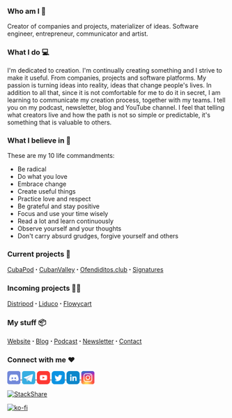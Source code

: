 ### Who am I 🙌
Creator of companies and projects, materializer of ideas. Software engineer, entrepreneur, communicator and artist.

### What I do 💻
I'm dedicated to creation. I'm continually creating something and I strive to make it useful. From companies, projects and software platforms. My passion is turning ideas into reality, ideas that change people's lives. In addition to all that, since it is not comfortable for me to do it in secret, I am learning to communicate my creation process, together with my teams. I tell you on my podcast, newsletter, blog and YouTube channel. I feel that telling what creators live and how the path is not so simple or predictable, it's something that is valuable to others.

### What I believe in 🧘
These are my 10 life commandments:
- Be radical
- Do what you love
- Embrace change
- Create useful things
- Practice love and respect
- Be grateful and stay positive
- Focus and use your time wisely
- Read a lot and learn continuously
- Observe yourself and your thoughts
- Don't carry absurd grudges, forgive yourself and others

### Current projects 🚀
[CubaPod](https://cubapod.net) ꞏ [CubanValley](https://cubanvalley.com) ꞏ [Ofendiditos.club](https://ofendiditos.club) ꞏ [Signatures](https://signatures.lugodev.com)

### Incoming projects 👷‍♂️
[Distripod](https://distripod.com) ꞏ [Liduco](https://liduco.com) ꞏ [Flowycart](https://flowycart.com)

### My stuff 📦
[Website](https://lugodev.com) ꞏ [Blog](https://link.lugodev.com/blog) ꞏ [Podcast](https://link.lugodev.com/podcast) ꞏ [Newsletter](https://link.lugodev.com/newsletter) ꞏ [Contact](mailto:contact@lugodev.com)

### Connect with me ❤️

<!-- discord -->
<a href="https://link.lugodev.com/discord" target="blank">
<img align="center" src="https://github.com/lugodev/lugodev/raw/master/assets/discord.png" alt="Discord" height="30" width="30" />
</a>

<!-- telegram -->
<a href="https://link.lugodev.com/telegram" target="blank">
<img align="center" src="https://github.com/lugodev/lugodev/raw/master/assets/telegram.png" alt="Telegram" height="30" width="30" />
</a>

<!-- youtube -->
<a href="https://link.lugodev.com/youtube" target="blank">
<img align="center" src="https://github.com/lugodev/lugodev/raw/master/assets/youtube.png" alt="Youtube" height="30" width="30" />
</a>

<!-- twitter -->
<a href="https://link.lugodev.com/twitter" target="blank">
<img align="center" src="https://github.com/lugodev/lugodev/raw/master/assets/twitter.png" alt="Twitter" height="30" width="30" />
</a>

<!-- linkedin -->
<a href="https://link.lugodev.com/linkedin" target="blank">
<img align="center" src="https://github.com/lugodev/lugodev/raw/master/assets/linkedin.png" alt="LinkedIn" height="30" width="30" />
</a>

<!-- instagram -->
<a href="https://link.lugodev.com/instagram" target="blank">
<img align="center" src="https://github.com/lugodev/lugodev/raw/master/assets/instagram.png" alt="LinkedIn" height="30" width="30" />
</a>

[![StackShare](http://img.shields.io/badge/tech-stack-0690fa.svg?style=flat)](https://stackshare.io/lugodev/my-stack)

[![ko-fi](https://www.ko-fi.com/img/githubbutton_sm.svg)](https://ko-fi.com/X8X51FNRV)
